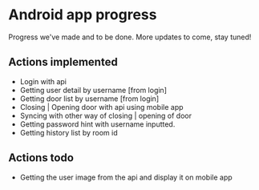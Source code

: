 # Android app progress

Progress we've made and to be done. More updates to come, stay tuned!

## Actions implemented

- Login with api
- Getting user detail by username [from login]
- Getting door list by username [from login]
- Closing | Opening door with api using mobile app
- Syncing with other way of closing | opening of door
- Getting password hint with username inputted.
- Getting history list by room id

## Actions todo

- Getting the user image from the api and display it on mobile app
